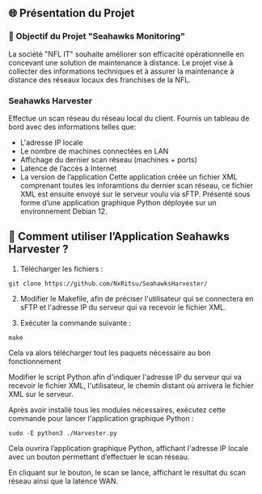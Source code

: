 ## 🌐 Présentation du Projet

### 🎯 Objectif du Projet "Seahawks Monitoring"

La société "NFL IT" souhaite améliorer son efficacité opérationnelle en concevant une solution de maintenance à distance. Le projet vise à collecter des informations techniques et à assurer la maintenance à distance des réseaux locaux des franchises de la NFL.

### Seahawks Harvester

Effectue un scan réseau du réseau local du client.
Fournis un tableau de bord avec des informations telles que:
* L'adresse IP locale
* Le nombre de machines connectées en LAN
* Affichage du dernier scan réseau (machines + ports)
* Latence de l’accès à Internet
* La version de l’application
Cette application créée un fichier XML comprenant toutes les inforamtions du dernier scan réseau, ce fichier XML est ensuite envoyé sur le serveur voulu via sFTP.
Présenté sous forme d’une application graphique Python déployée sur un environnement Debian 12.
 
## 🚀 Comment utiliser l’Application Seahawks Harvester ?

1. Télécharger les fichiers :

```
git clone https://github.com/NxRitsu/SeahawksHarvester/
```

2. Modifier le Makefile, afin de préciser l'utilisateur qui se connectera en sFTP et l'adresse IP du serveur qui va recevoir le fichier XML.

3. Exécuter la commande suivante :
```
make
```
Cela va alors télécharger tout les paquets nécessaire au bon fonctionnement

Modifier le script Python afin d'indiquer l'adresse IP du serveur qui va recevoir le fichier XML, l'utilisateur, le chemin distant où arrivera le fichier XML sur le serveur.

Après avoir installé tous les modules nécessaires, exécutez cette commande pour lancer l'application graphique Python :

```
sudo -E python3 ./Harvester.py
```

Cela ouvrira l’application graphique Python, affichant l'adresse IP locale avec un bouton permettant d’effectuer le scan réseau.

En cliquant sur le bouton, le scan se lance, affichant le résultat du scan réseau ainsi que la latence WAN.
